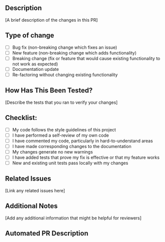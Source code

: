 ## Description
[A brief description of the changes in this PR]

## Type of change
- [ ] Bug fix (non-breaking change which fixes an issue)
- [ ] New feature (non-breaking change which adds functionality)
- [ ] Breaking change (fix or feature that would cause existing functionality to not work as expected)
- [ ] Documentation update
- [ ] Re-factoring without changing existing functionality

## How Has This Been Tested?
[Describe the tests that you ran to verify your changes]

## Checklist:
- [ ] My code follows the style guidelines of this project
- [ ] I have performed a self-review of my own code
- [ ] I have commented my code, particularly in hard-to-understand areas
- [ ] I have made corresponding changes to the documentation
- [ ] My changes generate no new warnings
- [ ] I have added tests that prove my fix is effective or that my feature works
- [ ] New and existing unit tests pass locally with my changes

## Related Issues
[Link any related issues here]

## Additional Notes
[Add any additional information that might be helpful for reviewers]

<!-- The section below will be automatically populated by the GitHub Action -->
## Automated PR Description
